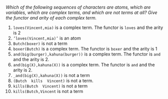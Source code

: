 _Which of the following sequences of characters are atoms, which are variables, which are complex terms, and which are not terms at all? Give the functor and arity of each complex term._
1. `loves(Vincent,mia)` is a complex term. The functor is `loves` and the arity is 2
2. `’loves(Vincent,mia)’` is an atom
3. `Butch(boxer)` is not a term
4. `boxer(Butch)` is a complex term. The functor is `boxer` and the arity is 1
5. `and(big(burger),kahuna(burger))` is a complex term. The functor is `and` and the arity is 2.
6. `and(big(X),kahuna(X))` is a complex term. The functor is `and` and the arity is 2.
7. `_and(big(X),kahuna(X))` is not a term
8. `(Butch  kills  Vincent)` is not a term.
9. `kills(Butch  Vincent)` is not a term
10. `kills(Butch,Vincent` is not a term
